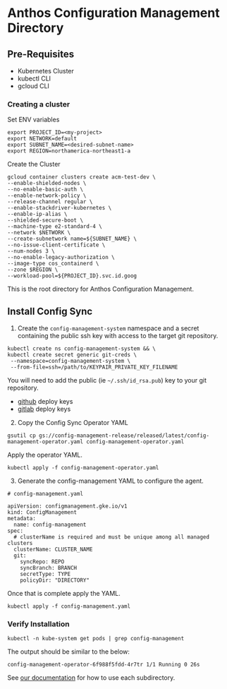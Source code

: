 # Anthos Configuration Management Directory

## Pre-Requisites

- Kubernetes Cluster
- kubectl CLI
- gcloud CLI

### Creating a cluster

Set ENV variables

```
export PROJECT_ID=<my-project>
export NETWORK=default
export SUBNET_NAME=<desired-subnet-name>
export REGION=northamerica-northeast1-a
```

Create the Cluster

```
gcloud container clusters create acm-test-dev \
--enable-shielded-nodes \
--no-enable-basic-auth \
--enable-network-policy \
--release-channel regular \
--enable-stackdriver-kubernetes \
--enable-ip-alias \
--shielded-secure-boot \
--machine-type e2-standard-4 \
--network $NETWORK \
--create-subnetwork name=${SUBNET_NAME} \
--no-issue-client-certificate \
--num-nodes 3 \
--no-enable-legacy-authorization \
--image-type cos_containerd \
--zone $REGION \
--workload-pool=${PROJECT_ID}.svc.id.goog
```

This is the root directory for Anthos Configuration Management.

## Install Config Sync

1. Create the `config-management-system` namespace and a secret containing the public ssh key with access to the target git repository.

```
kubectl create ns config-management-system && \
kubectl create secret generic git-creds \
 --namespace=config-management-system \
 --from-file=ssh=/path/to/KEYPAIR_PRIVATE_KEY_FILENAME
 ```

You will need to add the public (ie `~/.ssh/id_rsa.pub`) key to your git repository.

- [github](https://docs.github.com/en/developers/overview/managing-deploy-keys) deploy keys
- [gitlab](https://docs.gitlab.com/ee/ssh/) deploy keys

2. Copy the Config Sync Operator YAML
```
gsutil cp gs://config-management-release/released/latest/config-management-operator.yaml config-management-operator.yaml
```

Apply the operator YAML.
```
kubectl apply -f config-management-operator.yaml
```

3. Generate the config-management YAML to configure the agent.

```
# config-management.yaml

apiVersion: configmanagement.gke.io/v1
kind: ConfigManagement
metadata:
  name: config-management
spec:
  # clusterName is required and must be unique among all managed clusters
  clusterName: CLUSTER_NAME
  git:
    syncRepo: REPO
    syncBranch: BRANCH
    secretType: TYPE
    policyDir: "DIRECTORY"
```

Once that is complete apply the YAML.

```
kubectl apply -f config-management.yaml
```

### Verify Installation

```
kubectl -n kube-system get pods | grep config-management
```
The output should be similar to the below:
```
config-management-operator-6f988f5fdd-4r7tr 1/1 Running 0 26s
```

See [our documentation](https://cloud.google.com/anthos-config-management/docs/repo) for how to use each subdirectory.
